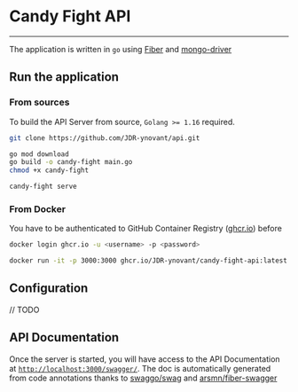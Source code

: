 # Candy Fight API

---

The application is written in `go` using [Fiber]() and [mongo-driver]()

## Run the application

### From sources
To build the API Server from source, `Golang >= 1.16` required. 
```bash
git clone https://github.com/JDR-ynovant/api.git

go mod download
go build -o candy-fight main.go
chmod +x candy-fight

candy-fight serve
```

### From Docker
You have to be authenticated to GitHub Container Registry ([ghcr.io](https://ghcr.io)) before
```bash
docker login ghcr.io -u <username> -p <password>

docker run -it -p 3000:3000 ghcr.io/JDR-ynovant/candy-fight-api:latest
```

## Configuration

// TODO

## API Documentation
Once the server is started, you will have access to the API Documentation at [`http://localhost:3000/swagger/`](http://localhost:3000/swagger/).
The doc is automatically generated from code annotations thanks to [swaggo/swag](https://github.com/swaggo/swag) and [arsmn/fiber-swagger](https://github.com/arsmn/fiber-swagger)